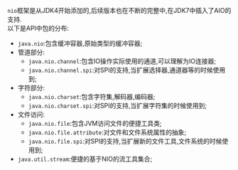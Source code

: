 `nio`框架是从JDK4开始添加的,后续版本也在不断的完整中,在JDK7中插入了AIO的支持.  
以下是API中包的分布:  
- `java.nio`:包含缓冲容器,原始类型的缓冲容器;  
- 管道部分:  
  - `java.nio.channel`:包含IO操作实际使用的通道,可以理解为IO连接器;  
  - `java.nio.channel.spi`:对SPI的支持,当扩展选择器,通道器等的时候使用到;  
- 字符部分:  
  - `java.nio.charset`:包含字符集,解码器,编码器;  
  - `java.nio.charset.spi`:对SPI的支持,当扩展字符集的时候使用到;  
- 文件访问:  
  - `java.nio.file`:包含JVM访问文件的便捷工具类;  
  - `java.nio.file.attribute`:对文件和文件系统属性的抽象;  
  - `java.nio.file.spi`:对SPI的支持,当扩展新的文件工具,文件系统的时候使用到;  
- `java.util.stream`:便捷的基于NIO的流工具集合;  
